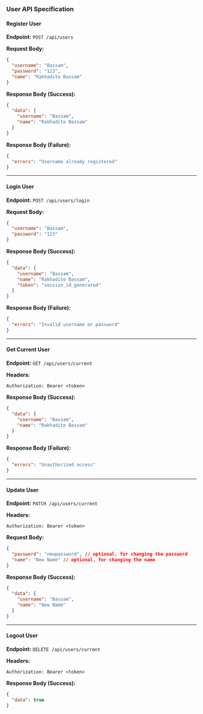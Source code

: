 ### User API Specification

#### Register User

**Endpoint:** `POST /api/users`

**Request Body:**

```json
{
  "username": "Bassam",
  "password": "123",
  "name": "Rakhadito Bassam"
}
```

**Response Body (Success):**

```json
{
  "data": {
    "username": "Bassam",
    "name": "Rakhadito Bassam"
  }
}
```

**Response Body (Failure):**

```json
{
  "errors": "Username already registered"
}
```

---

#### Login User

**Endpoint:** `POST /api/users/login`

**Request Body:**

```json
{
  "username": "Bassam",
  "password": "123"
}
```

**Response Body (Success):**

```json
{
  "data": {
    "username": "Bassam",
    "name": "Rakhadito Bassam",
    "token": "session_id_generated"
  }
}
```

**Response Body (Failure):**

```json
{
  "errors": "Invalid username or password"
}
```

---

#### Get Current User

**Endpoint:** `GET /api/users/current`

**Headers:**

```plaintext
Authorization: Bearer <token>
```

**Response Body (Success):**

```json
{
  "data": {
    "username": "Bassam",
    "name": "Rakhadito Bassam"
  }
}
```

**Response Body (Failure):**

```json
{
  "errors": "Unauthorized access"
}
```

---

#### Update User

**Endpoint:** `PATCH /api/users/current`

**Headers:**

```plaintext
Authorization: Bearer <token>
```

**Request Body:**

```json
{
  "password": "newpassword", // optional, for changing the password
  "name": "New Name" // optional, for changing the name
}
```

**Response Body (Success):**

```json
{
  "data": {
    "username": "Bassam",
    "name": "New Name"
  }
}
```

---

#### Logout User

**Endpoint:** `DELETE /api/users/current`

**Headers:**

```plaintext
Authorization: Bearer <token>
```

**Response Body (Success):**

```json
{
  "data": true
}
```
